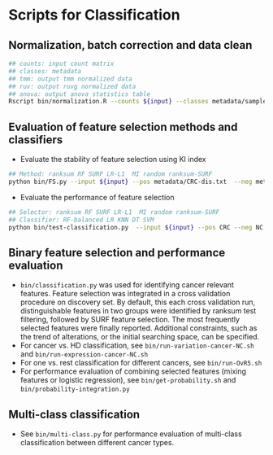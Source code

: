 # Scripts for Classification
## Normalization, batch correction and data clean
```bash
## counts: input count matrix
## classes: metadata
## tmm: output tmm normalized data
## ruv: output ruvg normalized data
## anova: output anova statistics table
Rscript bin/normalization.R --counts ${input} --classes metadata/sample_classes.txt --tmm ${tmm} --ruv ${ruv} --anova ${anova}
```

## Evaluation of feature selection methods and classifiers
- Evaluate the stability of feature selection using KI index
```bash
## Method: ranksum RF SURF LR-L1  MI random ranksum-SURF
python bin/FS.py --input ${input} --pos metadata/CRC-dis.txt  --neg metadata/NC-dis.txt --resampling 100 --recurrency 1 --method ${method} --features stability/${method}.txt
```
- Evaluate the performance of feature selection
```bash
## Selector: ranksum RF SURF LR-L1  MI random ranksum-SURF 
## Classifier: RF-balanced LR KNN DT SVM
python bin/test-classification.py  --input ${input} --pos CRC --neg NC --selector ${selector} --classifier ${clf} --auroc performance/${selector}:${clf}.txt --labels ${labels} 
```

## Binary feature selection and performance evaluation

- `bin/classification.py` was used for identifying cancer relevant features. Feature selection was integrated in a cross validation procedure on discovery set. By default,  this each cross validation run, distinguishable features in two groups were identified by ranksum test filtering, followed by SURF feature selection. The most frequently selected features were finally reported. Additional constraints, such as the trend of alterations, or the initial searching space, can be specified.
- For cancer vs. HD classification, see `bin/run-variation-cancer-NC.sh` and `bin/run-expression-cancer-NC.sh`
- For one vs. rest classification for different cancers, see `bin/run-OvR5.sh`
- For performance evaluation of combining selected features (mixing features or logistic regression), see `bin/get-probability.sh` and `bin/probability-integration.py`



## Multi-class classification
- See `bin/multi-class.py` for performance evaluation of multi-class classification between different cancer types. 
